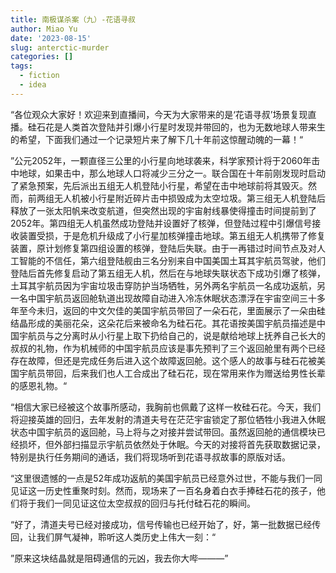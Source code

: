 ```yaml
---
title: 南极谋杀案（九）-花语寻叔
author: Miao Yu
date: '2023-08-15'
slug: anterctic-murder
categories: []
tags:
  - fiction
  - idea
---
```


“各位观众大家好！欢迎来到直播间，今天为大家带来的是‘花语寻叔’场景复现直播。硅石花是人类首次登陆并引爆小行星时发现并带回的，也为无数地球人带来生的希望，下面我们通过一个记录短片来了解下几十年前这惊醒动魄的一幕！“

”公元2052年，一颗直径三公里的小行星向地球袭来，科学家预计将于2060年击中地球，如果击中，那么地球人口将减少三分之一。联合国在十年前刚发现时启动了紧急预案，先后派出五组无人机登陆小行星，希望在击中地球前将其毁灭。然而，前两组无人机被小行星附近碎片击中损毁成为太空垃圾。第三组无人机登陆后释放了一张太阳帆来改变航道，但突然出现的宇宙射线暴使得撞击时间提前到了2052年。第四组无人机虽然成功登陆并设置好了核弹，但登陆过程中引爆信号接收装置受损，于是危机升级成了小行星加核弹撞击地球。第五组无人机携带了修复装置，原计划修复第四组设置的核弹，登陆后失联。由于一再错过时间节点及对人工智能的不信任，第六组登陆舰由三名分别来自中国美国土耳其宇航员驾驶，他们登陆后首先修复启动了第五组无人机，然后在与地球失联状态下成功引爆了核弹，土耳其宇航员因为宇宙垃圾击穿防护当场牺牲，另外两名宇航员一名成功返航，另一名中国宇航员返回舱轨道出现故障自动进入冷冻休眠状态漂浮在宇宙空间三十多年至今未归，返回的中文欠佳的美国宇航员带回了一朵石花，里面展示了一朵由硅结晶形成的美丽花朵，这朵花后来被命名为硅石花。其花语按美国宇航员描述是中国宇航员与之分离时从小行星上取下扔给自己的，说是献给地球上抚养自己长大的叔叔的礼物，作为机械师的中国宇航员应该是事先预判了三个返回舱里有两个已经存在故障，但还是完成任务后进入这个故障返回舱。这个感人的故事与硅石花被美国宇航员带回，后来我们也人工合成出了硅石花，现在常用来作为赠送给男性长辈的感恩礼物。“

“相信大家已经被这个故事所感动，我胸前也佩戴了这样一枚硅石花。今天，我们将迎接英雄的回归，去年发射的清道夫号在茫茫宇宙锁定了那位牺牲小我进入休眠状态中国宇航员的返回舱，马上将与之对接并尝试带回。虽然返回舱的通信模块已经损坏，但外部扫描显示宇航员依然处于休眠。今天的对接将首先获取数据记录，特别是执行任务期间的通话，我们将现场听到花语寻叔故事的原版对话。

“这里很遗憾的一点是52年成功返航的美国宇航员已经意外过世，不能与我们一同见证这一历史性重聚时刻。然而，现场来了一百名身着白衣手捧硅石花的孩子，他们将于我们一同见证这位太空叔叔的回归与托付硅石花的瞬间。

“好了，清道夫号已经对接成功，信号传输也已经开始了，好，第一批数据已经传回，让我们屏气凝神，聆听这人类历史上伟大一刻：“

”原来这块结晶就是阻碍通信的元凶，我去你大哔———”
